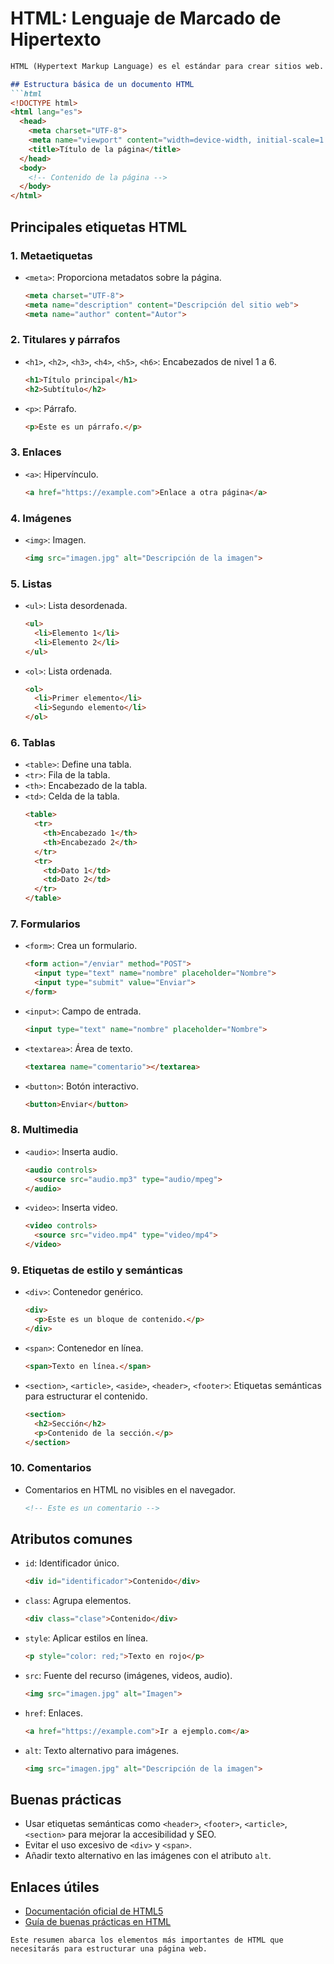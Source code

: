 # HTML: Lenguaje de Marcado de Hipertexto

```markdown
HTML (Hypertext Markup Language) es el estándar para crear sitios web. Utiliza etiquetas (tags) para estructurar el contenido de las páginas.

## Estructura básica de un documento HTML
```html
<!DOCTYPE html>
<html lang="es">
  <head>
    <meta charset="UTF-8">
    <meta name="viewport" content="width=device-width, initial-scale=1.0">
    <title>Título de la página</title>
  </head>
  <body>
    <!-- Contenido de la página -->
  </body>
</html>
```

## Principales etiquetas HTML

### 1. Metaetiquetas
- `<meta>`: Proporciona metadatos sobre la página.
  ```html
  <meta charset="UTF-8">
  <meta name="description" content="Descripción del sitio web">
  <meta name="author" content="Autor">
  ```

### 2. Titulares y párrafos
- `<h1>`, `<h2>`, `<h3>`, `<h4>`, `<h5>`, `<h6>`: Encabezados de nivel 1 a 6.
  ```html
  <h1>Título principal</h1>
  <h2>Subtítulo</h2>
  ```

- `<p>`: Párrafo.
  ```html
  <p>Este es un párrafo.</p>
  ```

### 3. Enlaces
- `<a>`: Hipervínculo.
  ```html
  <a href="https://example.com">Enlace a otra página</a>
  ```

### 4. Imágenes
- `<img>`: Imagen.
  ```html
  <img src="imagen.jpg" alt="Descripción de la imagen">
  ```

### 5. Listas
- `<ul>`: Lista desordenada.
  ```html
  <ul>
    <li>Elemento 1</li>
    <li>Elemento 2</li>
  </ul>
  ```

- `<ol>`: Lista ordenada.
  ```html
  <ol>
    <li>Primer elemento</li>
    <li>Segundo elemento</li>
  </ol>
  ```

### 6. Tablas
- `<table>`: Define una tabla.
- `<tr>`: Fila de la tabla.
- `<th>`: Encabezado de la tabla.
- `<td>`: Celda de la tabla.
  ```html
  <table>
    <tr>
      <th>Encabezado 1</th>
      <th>Encabezado 2</th>
    </tr>
    <tr>
      <td>Dato 1</td>
      <td>Dato 2</td>
    </tr>
  </table>
  ```

### 7. Formularios
- `<form>`: Crea un formulario.
  ```html
  <form action="/enviar" method="POST">
    <input type="text" name="nombre" placeholder="Nombre">
    <input type="submit" value="Enviar">
  </form>
  ```

- `<input>`: Campo de entrada.
  ```html
  <input type="text" name="nombre" placeholder="Nombre">
  ```

- `<textarea>`: Área de texto.
  ```html
  <textarea name="comentario"></textarea>
  ```

- `<button>`: Botón interactivo.
  ```html
  <button>Enviar</button>
  ```

### 8. Multimedia
- `<audio>`: Inserta audio.
  ```html
  <audio controls>
    <source src="audio.mp3" type="audio/mpeg">
  </audio>
  ```

- `<video>`: Inserta video.
  ```html
  <video controls>
    <source src="video.mp4" type="video/mp4">
  </video>
  ```

### 9. Etiquetas de estilo y semánticas
- `<div>`: Contenedor genérico.
  ```html
  <div>
    <p>Este es un bloque de contenido.</p>
  </div>
  ```

- `<span>`: Contenedor en línea.
  ```html
  <span>Texto en línea.</span>
  ```

- `<section>`, `<article>`, `<aside>`, `<header>`, `<footer>`: Etiquetas semánticas para estructurar el contenido.
  ```html
  <section>
    <h2>Sección</h2>
    <p>Contenido de la sección.</p>
  </section>
  ```

### 10. Comentarios
- Comentarios en HTML no visibles en el navegador.
  ```html
  <!-- Este es un comentario -->
  ```

## Atributos comunes
- `id`: Identificador único.
  ```html
  <div id="identificador">Contenido</div>
  ```

- `class`: Agrupa elementos.
  ```html
  <div class="clase">Contenido</div>
  ```

- `style`: Aplicar estilos en línea.
  ```html
  <p style="color: red;">Texto en rojo</p>
  ```

- `src`: Fuente del recurso (imágenes, videos, audio).
  ```html
  <img src="imagen.jpg" alt="Imagen">
  ```

- `href`: Enlaces.
  ```html
  <a href="https://example.com">Ir a ejemplo.com</a>
  ```

- `alt`: Texto alternativo para imágenes.
  ```html
  <img src="imagen.jpg" alt="Descripción de la imagen">
  ```

## Buenas prácticas
- Usar etiquetas semánticas como `<header>`, `<footer>`, `<article>`, `<section>` para mejorar la accesibilidad y SEO.
- Evitar el uso excesivo de `<div>` y `<span>`.
- Añadir texto alternativo en las imágenes con el atributo `alt`.

## Enlaces útiles
- [Documentación oficial de HTML5](https://developer.mozilla.org/en-US/docs/Web/HTML)
- [Guía de buenas prácticas en HTML](https://www.w3schools.com/html/)

```
Este resumen abarca los elementos más importantes de HTML que necesitarás para estructurar una página web.